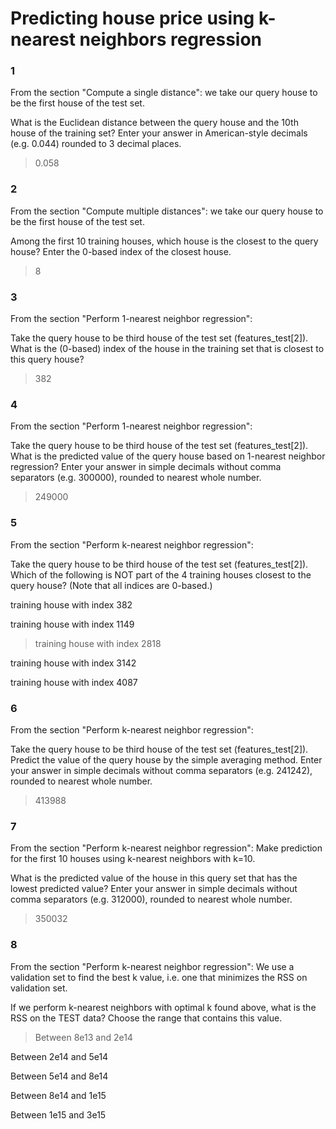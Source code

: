 # Predicting house price using k-nearest neighbors regression

### 1

From the section "Compute a single distance": we take our query house to be the first house of the test set.

What is the Euclidean distance between the query house and the 10th house of the training set? Enter your answer in American-style decimals (e.g. 0.044) rounded to 3 decimal places.


>0.058

### 2

From the section "Compute multiple distances": we take our query house to be the first house of the test set.

Among the first 10 training houses, which house is the closest to the query house? Enter the 0-based index of the closest house.


>8

### 3

From the section "Perform 1-nearest neighbor regression":

Take the query house to be third house of the test set (features_test[2]). What is the (0-based) index of the house in the training set that is closest to this query house?


>382

### 4

From the section "Perform 1-nearest neighbor regression":

Take the query house to be third house of the test set (features_test[2]). What is the predicted value of the query house based on 1-nearest neighbor regression? Enter your answer in simple decimals without comma separators (e.g. 300000), rounded to nearest whole number.


>249000


### 5

From the section "Perform k-nearest neighbor regression":

Take the query house to be third house of the test set (features_test[2]). Which of the following is NOT part of the 4 training houses closest to the query house? (Note that all indices are 0-based.)


training house with index 382


training house with index 1149


>training house with index 2818


training house with index 3142


training house with index 4087

### 6

From the section "Perform k-nearest neighbor regression":

Take the query house to be third house of the test set (features_test[2]). Predict the value of the query house by the simple averaging method. Enter your answer in simple decimals without comma separators (e.g. 241242), rounded to nearest whole number.


>413988

### 7

From the section "Perform k-nearest neighbor regression": Make prediction for the first 10 houses using k-nearest neighbors with k=10.

What is the predicted value of the house in this query set that has the lowest predicted value? Enter your answer in simple decimals without comma separators (e.g. 312000), rounded to nearest whole number.


> 350032

### 8

From the section "Perform k-nearest neighbor regression": We use a validation set to find the best k value, i.e. one that minimizes the RSS on validation set.

If we perform k-nearest neighbors with optimal k found above, what is the RSS on the TEST data? Choose the range that contains this value.


>Between 8e13 and 2e14


Between 2e14 and 5e14


Between 5e14 and 8e14


Between 8e14 and 1e15


Between 1e15 and 3e15
